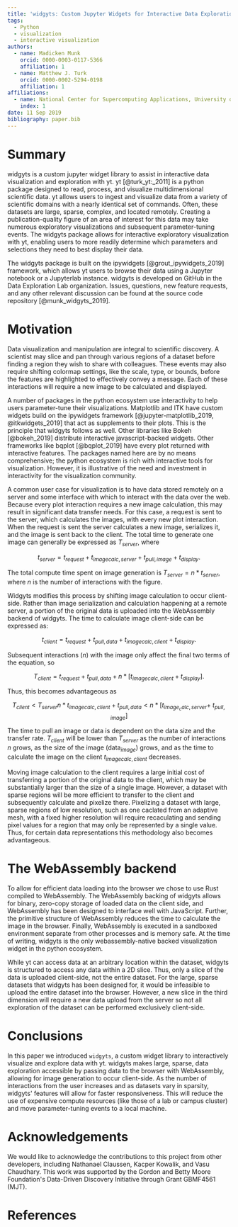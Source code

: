 ```yaml
---
title: 'widgyts: Custom Jupyter Widgets for Interactive Data Exploration with yt'
tags:
  - Python
  - visualization
  - interactive visualization
authors:
  - name: Madicken Munk
    orcid: 0000-0003-0117-5366
    affiliation: 1
  - name: Matthew J. Turk
    orcid: 0000-0002-5294-0198
    affiliation: 1
affiliations:
  - name: National Center for Supercomputing Applications, University of Illinois at Urbana-Champaign. 1205 W Clark St, Urbana, IL USA 61801
    index: 1
date: 11 Sep 2019
bibliography: paper.bib
---
```


# Summary

widgyts is a custom jupyter widget library to assist in interactive data
visualization and exploration with yt. yt [@turk_yt:_2011] is a python 
package designed to read, process, and visualize multidimensional
scientific data. yt allows users to ingest and visualize data from 
a variety of scientific domains with a nearly identical set of commands. Often,
these datasets are large, sparse, complex, and located remotely. Creating a
publication-quality figure of an area of interest for this data may take
numerous exploratory visualizations and subsequent parameter-tuning events.
The widgyts package allows for interactive exploratory visualization with yt, 
enabling users to more readily determine which parameters and selections they
need to best display their data. 

The widgyts package is built on the ipywidgets [@grout_ipywidgets_2019] framework, which
allows yt users to browse their data using a Jupyter notebook or a Jupyterlab
instance. widgyts is developed on GitHub in the Data Exploration Lab organization. Issues,
questions, new feature requests, and any other relevant discussion can be found
at the source code repository [@munk_widgyts_2019].

# Motivation

Data visualization and manipulation are integral to scientific discovery.
A scientist may slice and pan through various regions of a dataset before
finding a region they wish to share with colleagues. These events may
also require shifting colormap settings, like the scale, type, or bounds,
before the features are highlighted to effectively convey a message. Each of
these interactions will require a new image to be calculated and displayed.

A number of packages in the python ecosystem use interactivity to help users
parameter-tune their visualizations. Matplotlib and ITK 
have custom widgets build on the ipywidgets framework [@jupyter-matplotlib_2019,
@itkwidgets_2019] that act as supplements to their plots. 
This is the principle that widgyts follows as well. 
Other libraries like 
Bokeh [@bokeh_2019] distribute interactive javascript-backed widgets. 
Other frameworks like bqplot [@bqplot_2019] 
have every plot returned with interactive features. The packages named here are
by no means
comprehensive; the python ecosystem is rich with interactive tools for
visualization. However, it is illustrative of the need and investment in
interactivity for the visualization community.

A common user case for visualization is to have data stored remotely on a
server and some interface with which to interact with the data over the web. 
Because every plot interaction requires a new image calculation, this may
result in significant data transfer needs. 
For this case, a request is sent
to the server, which calculates the images, with every new plot interaction.
When the request is sent the server calculates a new image, 
serializes it, and the
image is sent back to the client. The total time to generate one image can
generally be expressed as $T_{server}$, where 

$$t_{server} = t_{request} + t_{image calc, server} + t_{pull,image} + t_{display}.
$$

The total compute time spent on image generation is $T_{server} = n*t_{server}$, where $n$
is the number of interactions with the figure. 

Widgyts modifies this process by shifting image calculation to occur
client-side. Rather than image serialization and calculation happening at a
remote server, a portion of the original data is uploaded into the WebAssembly backend of
widgyts. The time to calculate image client-side can be expressed as:

$$t_{client} = t_{request} + t_{pull,data} + t_{image calc, client} + t_{display}.$$

Subsequent interactions ($n$) with the image only affect the final two terms of
the equation, so 

$$T_{client} = t_{request} + t_{pull,data} + n*[t_{image calc, client} + t_{display}].$$

Thus, this becomes advantageous as 

$$ T_{client} < T_{server}
n*t_{image calc, client} + t_{pull, data} < n*[t_{image_calc, server} + \ 
t_{pull, image}]
$$

The time to pull an image or data is dependent on the data size and the
transfer rate. 
$T_{client}$ will be lower than $T_{server}$ as the number of
interactions $n$ grows, as the size of the image (data$_{image}$) grows, and as
the time to calculate the image on the client $t_{image calc, client}$
decreases. 

Moving image calculation to the client requires a large initial cost of
transferring a portion of the original data to the client, which may be
substantially larger than the size of a single image. However, a dataset with
sparse regions will be more efficient to transfer to the client and subsequently
calculate and pixelize there. Pixelizing a dataset with large, sparse regions of low
resolution, such as one caclated from an adaptive mesh, 
with a fixed higher resolution will require recaculating and sending
pixel values for a region that may only be represented by a single value. Thus,
for certain data representations this methodology also becomes advantageous.

# The WebAssembly backend

To allow for efficient data loading into the browser we chose to use Rust
compiled to WebAssembly. The WebAssembly backing of widgyts allows for binary, zero-copy
storage of loaded data on the client side, and WebAssembly has been designed to
interface well with JavaScript. Further, the primitive structure of WebAssembly
reduces the time to calculate the image in the browser. Finally, WebAssembly
is executed in a sandboxed environment separate from other processes 
and is memory safe. At the time of writing, widgyts is the only
webassembly-native backed visualization widget in the python ecosystem. 

While yt can access data at an arbitrary location within the dataset, widgyts
is structured to access any data within a 2D slice. Thus, only a slice of the
data is uploaded client-side, not the entire dataset. For the large, sparse
datasets that widgyts has been designed for, it would be infeasible to upload
the entire dataset into the browser. However, a new slice in
the third dimension will require a new data upload from the server so not all
exploration of the dataset can be performed exclusively client-side.

# Conclusions

In this paper we introduced `widgyts`, a custom widget library to interactively
visualize and explore data with yt. widgyts makes large, sparse, data
exploration accessible by passing data to the browser with WebAssembly, 
allowing for image generation to occur client-side. As the number of
interactions from the user increases and as datasets vary in sparsity, widgyts'
features will allow for faster responsiveness. This will reduce the use of
expensive compute resources (like those of a lab or campus cluster) and move
parameter-tuning events to a local machine. 

# Acknowledgements

We would like to acknowledge the contributions to this project from other
developers, including Nathanael Claussen, Kacper Kowalik, and Vasu Chaudhary. 
This work was supported by the Gordon and Betty
Moore Foundation's Data-Driven Discovery Initiative through Grant GBMF4561 (MJT).

# References
